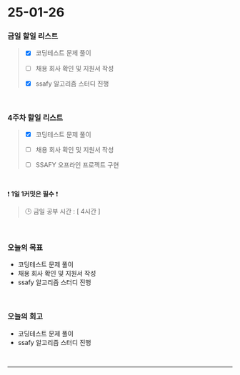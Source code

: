 # 25-01-26

### 금일 할일 리스트

> - [x] 코딩테스트 문제 풀이
>
> - [ ] 채용 회사 확인 및 지원서 작성
>
> - [x] ssafy 알고리즘 스터디 진행

<br/>

### 4주차 할일 리스트

> - [x] 코딩테스트 문제 풀이
>
> - [ ] 채용 회사 확인 및 지원서 작성
>
> - [ ] SSAFY 오프라인 프로젝트 구현

<br/>

❗ **1일 1커밋은 필수** ❗

> 🕒 금일 공부 시간 : [ 4시간 ]

<br/>

### 오늘의 목표
- 코딩테스트 문제 풀이
- 채용 회사 확인 및 지원서 작성
- ssafy 알고리즘 스터디 진행

<br>

### 오늘의 회고
- 코딩테스트 문제 풀이
- ssafy 알고리즘 스터디 진행

<br/>

---
